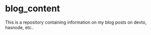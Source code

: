 # blog_content

This is a repository containing information on my blog posts on devto, hasnode, etc..
